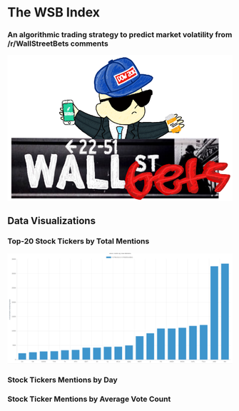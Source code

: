 # The WSB Index
### An algorithmic trading strategy to predict market volatility from /r/WallStreetBets comments

<p align="center">
<img src ="static/wsbLogo.png" height="50%">
</p>

## Data Visualizations

### Top-20 Stock Tickers by Total Mentions

<p align="center">
<img src ="static/newTotalMentions.png">
</p>

### Stock Tickers Mentions by Day

### Stock Ticker Mentions by Average Vote Count
